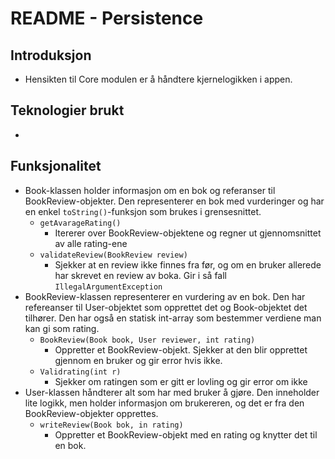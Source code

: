 # README - Persistence

## Introduksjon
* Hensikten til Core modulen er å håndtere kjernelogikken i appen.

## Teknologier brukt
* 

## Funksjonalitet
* Book-klassen holder informasjon om en bok og referanser til BookReview-objekter. Den representerer en bok med vurderinger og har en enkel ```toString()```-funksjon som brukes i grensesnittet.
  * ```getAvarageRating()```
    * Itererer over BookReview-objektene og regner ut gjennomsnittet av alle rating-ene
  * ```validateReview(BookReview review)```
    * Sjekker at en review ikke finnes fra før, og om en bruker allerede har skrevet en review av boka. Gir i så fall ```IllegalArgumentException```
* BookReview-klassen representerer en vurdering av en bok. Den har refereanser til User-objektet som opprettet det og Book-objektet det tilhører. Den har også en statisk int-array som bestemmer verdiene man kan gi som rating.
  * ```BookReview(Book book, User reviewer, int rating)```
    * Oppretter et BookReview-objekt. Sjekker at den blir opprettet gjennom en bruker og gir error hvis ikke.
  * ```Validrating(int r)```
    * Sjekker om ratingen som er gitt er lovling og gir error om ikke
* User-klassen håndterer alt som har med bruker å gjøre. Den inneholder lite logikk, men holder informasjon om brukereren, og det er fra den BookReview-objekter opprettes.
  * ```writeReview(Book bok, in rating)```
	* Oppretter et BookReview-objekt med en rating og knytter det til en bok.